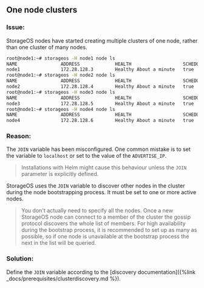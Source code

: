 ## One node clusters

### Issue:

StorageOS nodes have started creating multiple clusters of one node, rather
than one cluster of many nodes.

```bash
root@node1:~# storageos -H node1 node ls
NAME                ADDRESS             HEALTH                   SCHEDULER           VOLUMES             TOTAL
node1               172.28.128.3        Healthy About a minute   true                M: 0, R: 0          8.699GiB
root@node1:~# storageos -H node2 node ls
NAME                ADDRESS             HEALTH                   SCHEDULER           VOLUMES             TOTAL
node2               172.28.128.4        Healthy About a minute   true                M: 0, R: 0          8.699GiB
root@node1:~# storageos -H node3 node ls
NAME                ADDRESS             HEALTH                   SCHEDULER           VOLUMES             TOTAL
node3               172.28.128.5        Healthy About a minute   true                M: 0, R: 0          8.699GiB
root@node1:~# storageos -H node4 node ls
NAME                ADDRESS             HEALTH                   SCHEDULER           VOLUMES             TOTAL
node4               172.28.128.6        Healthy About a minute   true                M: 0, R: 0          8.699GiB
```

### Reason:

The `JOIN` variable has been misconfigured. One common mistake is to set the
variable to `localhost` or set to the value of the `ADVERTISE_IP`.

> Installations with Helm might cause this behaviour unless the `JOIN` parameter
> is explicitly defined.

StorageOS uses the `JOIN` variable to discover other nodes in the cluster during
the node bootstrapping process. It must be set to one or more active nodes.

> You don't actually need to specify all the nodes. Once a new StorageOS node
> can connect to a member of the cluster the gossip protocol discovers the
> whole list of members. For high availability during the bootstrap process, it
> is recommended to set up as many as possible, so if one node is unavailable
> at the bootstrap process the next in the list will be queried.

### Solution:

Define the `JOIN` variable according to the [discovery documentation]({%link
_docs/prerequisites/clusterdiscovery.md %}).
